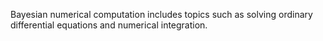 Bayesian numerical computation includes topics such as solving ordinary differential equations and numerical integration.